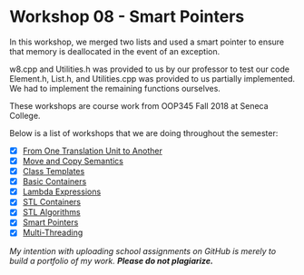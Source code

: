# Workshop 08 - Smart Pointers

In this workshop, we merged two lists and used a smart pointer to ensure that memory is deallocated in the event of an exception.

w8.cpp and Utilities.h was provided to us by our professor to test our code
Element.h, List.h, and Utilities.cpp was provided to us partially implemented.
We had to implement the remaining functions ourselves.

These workshops are course work from OOP345 Fall 2018 at Seneca College. 

Below is a list of workshops that we are doing throughout the semester:
- [x] [From One Translation Unit to Another](https://github.com/Tibbs39/OOP345-workshop1)
- [x] [Move and Copy Semantics](https://github.com/Tibbs39/OOP345-workshop2)
- [x] [Class Templates](https://github.com/Tibbs39/OOP345-workshop3)
- [x] [Basic Containers](https://github.com/Tibbs39/OOP345-workshop4)
- [x] [Lambda Expressions](https://github.com/Tibbs39/OOP345-workshop5)
- [x] [STL Containers](https://github.com/Tibbs39/OOP345-workshop6)
- [x] [STL Algorithms](https://github.com/Tibbs39/OOP345-workshop7)
- [x] [Smart Pointers](https://github.com/Tibbs39/OOP345-workshop8)
- [x] [Multi-Threading](https://github.com/Tibbs39/OOP345-workshop9)

*My intention with uploading school assignments on GitHub is merely to build a portfolio of my work.* **_Please do not plagiarize._**
